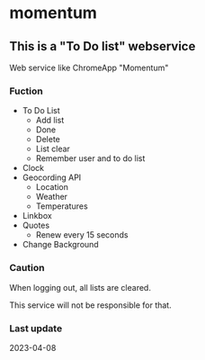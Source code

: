 # momentum

## This is a "To Do list" webservice

Web service like ChromeApp "Momentum"

### Fuction

- To Do List
  - Add list
  - Done
  - Delete
  - List clear
  - Remember user and to do list
- Clock
- Geocording API
  - Location
  - Weather
  - Temperatures
- Linkbox
- Quotes
  - Renew every 15 seconds
- Change Background

### Caution

When logging out, all lists are cleared.

This service will not be responsible for that.

### Last update

2023-04-08
